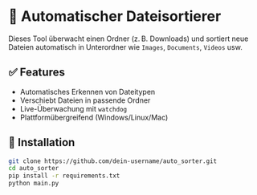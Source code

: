 # 📂 Automatischer Dateisortierer

Dieses Tool überwacht einen Ordner (z. B. Downloads) und sortiert neue Dateien automatisch in Unterordner wie `Images`, `Documents`, `Videos` usw.

## ✅ Features
- Automatisches Erkennen von Dateitypen
- Verschiebt Dateien in passende Ordner
- Live-Überwachung mit `watchdog`
- Plattformübergreifend (Windows/Linux/Mac)

## 🔧 Installation

```bash
git clone https://github.com/dein-username/auto_sorter.git
cd auto_sorter
pip install -r requirements.txt
python main.py

